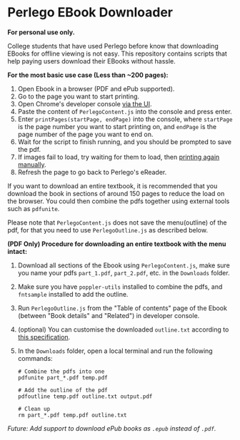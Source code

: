 # Perlego EBook Downloader

**For personal use only.** 

College students that have used Perlego before know that downloading EBooks for offline viewing is not easy. This repository contains scripts that help paying users download their EBooks without hassle. 

**For the most basic use case (Less than ~200 pages):** 
1. Open Ebook in a browser (PDF and ePub supported). 
1. Go to the page you want to start printing. 
1. Open Chrome's developer console [via the UI](https://developers.google.com/web/tools/chrome-devtools/open#chrome).
1. Paste the content of `PerlegoContent.js` into the console and press enter. 
1. Enter `printPages(startPage, endPage)` into the console, where `startPage` is the page number you want to start printing on, and `endPage` is the page number of the page you want to end on. 
1. Wait for the script to finish running, and you should be prompted to save the pdf. 
1. If images fail to load, try waiting for them to load, then [printing again manually](https://support.google.com/chrome/answer/1069693). 
1. Refresh the page to go back to Perlego's eReader. 

If you want to download an entire textbook, it is recommended that you download the book in sections of around 150 pages to reduce the load on the browser. You could then combine the pdfs together using external tools such as `pdfunite`. 

Please note that `PerlegoContent.js` does not save the menu(outline) of the pdf, for that you need to use `PerlegoOutline.js` as described below. 

**(PDF Only) Procedure for downloading an entire textbook with the menu intact:** 
1. Download all sections of the Ebook using `PerlegoContent.js`, make sure you name your pdfs `part_1.pdf`, `part_2.pdf`, etc. in the `Downloads` folder. 
2. Make sure you have `poppler-utils` installed to combine the pdfs, and `fntsample` installed to add the outline. 
3. Run `PerlegoOutline.js` from the "Table of contents" page of the Ebook (between "Book details" and "Related") in developer console. 
4. (optional) You can customise the downloaded `outline.txt` according to [this specification](http://manpages.ubuntu.com/manpages/bionic/man1/pdfoutline.1.html). 
5. In the `Downloads` folder, open a local terminal and run the following commands: 

	```
	# Combine the pdfs into one
	pdfunite part_*.pdf temp.pdf

	# Add the outline of the pdf
	pdfoutline temp.pdf outline.txt output.pdf

	# Clean up
	rm part_*.pdf temp.pdf outline.txt
	```

*Future: Add support to download ePub books as `.epub` instead of `.pdf`.*
